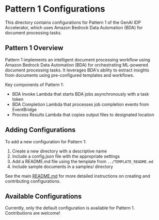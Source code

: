 # Pattern 1 Configurations

This directory contains configurations for Pattern 1 of the GenAI IDP Accelerator, which uses Amazon Bedrock Data Automation (BDA) for document processing tasks.

## Pattern 1 Overview

Pattern 1 implements an intelligent document processing workflow using Amazon Bedrock Data Automation (BDA) for orchestrating ML-powered document processing tasks. It leverages BDA's ability to extract insights from documents using pre-configured templates and workflows.

Key components of Pattern 1:
- BDA Invoke Lambda that starts BDA jobs asynchronously with a task token
- BDA Completion Lambda that processes job completion events from EventBridge
- Process Results Lambda that copies output files to designated location

## Adding Configurations

To add a new configuration for Pattern 1:

1. Create a new directory with a descriptive name
2. Include a config.json file with the appropriate settings
3. Add a README.md file using the template from `../TEMPLATE_README.md`
4. Include sample documents in a samples/ directory

See the main [README.md](../README.md) for more detailed instructions on creating and contributing configurations.

## Available Configurations

Currently, only the default configuration is available for Pattern 1. Contributions are welcome!
